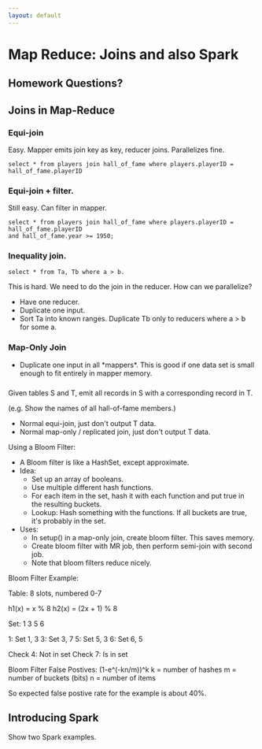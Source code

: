 ```yaml
---
layout: default
---
```


# Map Reduce: Joins and also Spark

## Homework Questions?

## Joins in Map-Reduce

### Equi-join

Easy. Mapper emits join key as key, reducer joins. Parallelizes fine.

    select * from players join hall_of_fame where players.playerID = hall_of_fame.playerID

### Equi-join + filter.

Still easy. Can filter in mapper.

    select * from players join hall_of_fame where players.playerID = hall_of_fame.playerID 
    and hall_of_fame.year >= 1950;

### Inequality join.

    select * from Ta, Tb where a > b.

This is hard. We need to do the join in the reducer. How can we parallelize?

 - Have one reducer.
 - Duplicate one input.
 - Sort Ta into known ranges. Duplicate Tb only to reducers where a > b for
   some a.


### Map-Only Join

 - Duplicate one input in all \*mappers\*. This is good if one data set
   is small enough to fit entirely in mapper memory.

### 

Given tables S and T, emit all records in S with a corresponding record in T.

(e.g. Show the names of all hall-of-fame members.)

 - Normal equi-join, just don't output T data.
 - Normal map-only / replicated join, just don't output T data.

Using a Bloom Filter:

 - A Bloom filter is like a HashSet, except approximate.
 - Idea:
   - Set up an array of booleans.
   - Use multiple different hash functions.
   - For each item in the set, hash it with each function and
     put true in the resulting buckets.
   - Lookup: Hash something with the functions. If all buckets are true, it's
             probably in the set.
  - Uses: 
     - In setup() in a map-only join, create bloom filter. This saves memory.
     - Create bloom filter with MR job, then perform semi-join with second job.
     - Note that bloom filters reduce nicely.

Bloom Filter Example:

 Table: 8 slots, numbered 0-7

 h1(x) = x % 8
 h2(x) = (2x + 1) % 8

 Set: 1 3 5 6

 1: Set 1, 3
 3: Set 3, 7
 5: Set 5, 3
 6: Set 6, 5

Check 4: Not in set
Check 7: Is in set

Bloom Filter False Postives: (1-e^(-kn/m))^k
k = number of hashes
m = number of buckets (bits)
n = number of items

So expected false postive rate for the example is about 40%.


## Introducing Spark

Show two Spark examples.


